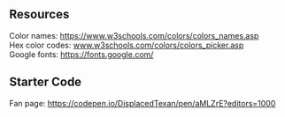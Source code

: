 ## Resources

Color names: https://www.w3schools.com/colors/colors_names.asp \
Hex color codes: www.w3schools.com/colors/colors_picker.asp \
Google fonts: https://fonts.google.com/

## Starter Code

Fan page: https://codepen.io/DisplacedTexan/pen/aMLZrE?editors=1000
